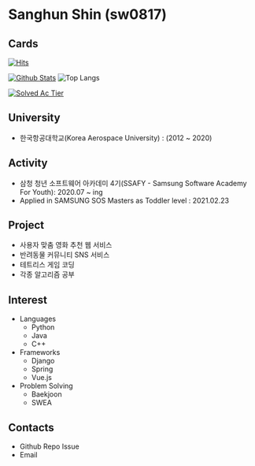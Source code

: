 # Sanghun Shin (sw0817)

## Cards
[![Hits](https://hits.seeyoufarm.com/api/count/incr/badge.svg?url=https%3A%2F%2Fgithub.com%2Fsw0817%2F&count_bg=%239FB0FF&title_bg=%235A6DFF&icon=&icon_color=%23E7E7E7&title=hits&edge_flat=false)](https://hits.seeyoufarm.com)

[![Github Stats](https://github-readme-stats.vercel.app/api?username=sw0817&amp;count_private=true&amp;hide=contribs,prs&amp;show_icons=true&amp;theme=vue-dark)](https://github.com/anuraghazra/github-readme-stats) ![Top Langs](https://github-readme-stats.vercel.app/api/top-langs/?username=sw0817&amp;layout=compact&amp;hide=Visual%20Basic)

[![Solved Ac Tier](http://mazassumnida.wtf/api/v2/generate_badge?boj=sakwook2)](https://solved.ac/sakwook2)


## University
- 한국항공대학교(Korea Aerospace University) : (2012 ~ 2020)


## Activity
- 삼청 청년 소프트웨어 아카데미 4기(SSAFY - Samsung Software Academy For Youth): 2020.07 ~ ing
- Applied in SAMSUNG SOS Masters as Toddler level : 2021.02.23


## Project
- 사용자 맞춤 영화 추천 웹 서비스
- 반려동물 커뮤니티 SNS 서비스
- 테트리스 게임 코딩
- 각종 알고리즘 공부


## Interest
- Languages
  - Python
  - Java
  - C++
- Frameworks
  - Django
  - Spring
  - Vue.js
- Problem Solving
  - Baekjoon
  - SWEA

## Contacts
- Github Repo Issue
- Email
